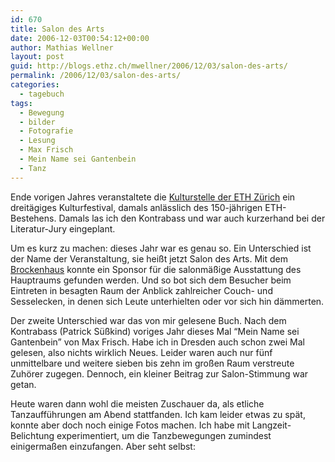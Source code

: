 ```yaml
---
id: 670
title: Salon des Arts
date: 2006-12-03T00:54:12+00:00
author: Mathias Wellner
layout: post
guid: http://blogs.ethz.ch/mwellner/2006/12/03/salon-des-arts/
permalink: /2006/12/03/salon-des-arts/
categories:
  - tagebuch
tags:
  - Bewegung
  - bilder
  - Fotografie
  - Lesung
  - Max Frisch
  - Mein Name sei Gantenbein
  - Tanz
---
```

Ende vorigen Jahres veranstaltete die [Kulturstelle der ETH Zürich](http://www.kulturstelle.ethz.ch) ein dreitägiges Kulturfestival, damals anlässlich des 150-jährigen ETH-Bestehens. Damals las ich den Kontrabass und war auch kurzerhand bei der Literatur-Jury eingeplant.

Um es kurz zu machen: dieses Jahr war es genau so. Ein Unterschied ist der Name der Veranstaltung, sie heißt jetzt Salon des Arts. Mit dem [Brockenhaus](http://www.zuercher-brockenhaus.ch/) konnte ein Sponsor für die salonmäßige Ausstattung des Hauptraums gefunden werden. Und so bot sich dem Besucher beim Eintreten in besagten Raum der Anblick zahlreicher Couch- und Sesselecken, in denen sich Leute unterhielten oder vor sich hin dämmerten.

Der zweite Unterschied war das von mir gelesene Buch. Nach dem Kontrabass (Patrick Süßkind) voriges Jahr dieses Mal &#8220;Mein Name sei Gantenbein&#8221; von Max Frisch. Habe ich in Dresden auch schon zwei Mal gelesen, also nichts wirklich Neues. Leider waren auch nur fünf unmittelbare und weitere sieben bis zehn im großen Raum verstreute Zuhörer zugegen. Dennoch, ein kleiner Beitrag zur Salon-Stimmung war getan.

Heute waren dann wohl die meisten Zuschauer da, als etliche Tanzaufführungen am Abend stattfanden. Ich kam leider etwas zu spät, konnte aber doch noch einige Fotos machen. Ich habe mit Langzeit-Belichtung experimentiert, um die Tanzbewegungen zumindest einigermaßen einzufangen. Aber seht selbst:

[](https://www.flickr.com/photos/mwellner/312325398/)

[](https://www.flickr.com/photos/mwellner/312324142/)
